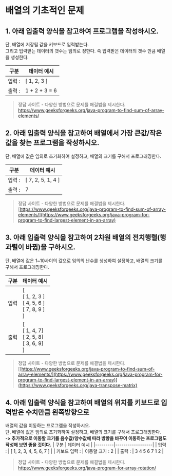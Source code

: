 # 배열의 기초적인 문제
## 1. 아래 입출력 양식을 참고하여 프로그램을 작성하시오.
  단, 배열에 저장될 값을 키보드로 입력받는다.  
그리고 입력받는 데이터의 갯수는 임의로 정한다. 즉 입력받은 데이터의 갯수 만큼 배열을 생성한다.

| 구분    | 데이터 예시      |
|---------|------------------|
| 입력 :  | [ 1, 2, 3 ] |
| 출력 :  | 1 + 2 + 3 = 6    |

> 정답 사이트 - 다양한 방법으로 문제를 해결법을 제시한다.  
> https://www.geeksforgeeks.org/java-program-to-find-sum-of-array-elements/

## 2. 아래 입출력 양식을 참고하여 배열에서 가장 큰값/작은값을 찾는 프로그램을 작성하시오.
  단, 배열에 값은 임의로 초기화하여 설정하고, 배열의 크기를 구해서 프로그래밍한다.  

| 구분    | 데이터 예시      |
|---------|------------------|
| 입력 :  | [ 7, 2, 5, 1, 4 ] |
| 출력 :  | 7    |

> 정답 사이트 - 다양한 방법으로 문제를 해결법을 제시한다.  
> [https://www.geeksforgeeks.org/java-program-to-find-sum-of-array-elements/](https://www.geeksforgeeks.org/java-program-for-program-to-find-largest-element-in-an-array)

## 3. 아래 입출력 양식을 참고하여 2차원 배열의 전치행렬(행과렬이 바뀜)을 구하시오.
  단, 배열에 값은 1~10사이의 값으로 임의의 난수를 생성하여 설정하고, 배열의 크기를 구해서 프로그래밍한다.  
<table>
  <thead>
    <tr>
      <th>구분</th>
      <th>데이터 예시</th>
    </tr>
  </thead>
  <tbody>
    <tr>
      <td>입력 </td>
      <td>[ <br>[ 1, 2, 3 ]<br> [ 4, 5, 6 ] <br>[ 7, 8, 9 ] <br>] </td>
    </tr>
    <tr>
      <td>출력</td>
      <td>[ <br>[ 1, 4, 7]<br>[ 2, 5, 8] <br>[ 3, 6, 9]<br> ]</td>
    </tr>
  </tbody>
</table>

> 정답 사이트 - 다양한 방법으로 문제를 해결법을 제시한다.  
> [[https://www.geeksforgeeks.org/java-program-to-find-sum-of-array-elements/](https://www.geeksforgeeks.org/java-program-for-program-to-find-largest-element-in-an-array)](https://www.geeksforgeeks.org/java-transpose-matrix)
## 4. 아래 입출력 양식을 참고하여 배열의 위치를 키보드로 입력받은 수치만큼 왼쪽방향으로  
   배열의 값을 이동하는 프로그램을 작성하시오.  
   단, 배열에 값은 임의로 초기화하여 설정하고, 배열의 크기를 구해서 프로그래밍한다.  
   **-> 추가적으로 이동할 크기를 음수값/양수값에 따라 방향을 바꾸어 이동하는 프로그램도 작성해 보면 좋을 것이다.**
| 구분    | 데이터 예시      |
|---------|------------------|
| 입력 :  | [ 1, 2, 3, 4, 5, 6, 7 ] |
| 키보드 입력 :  | 이동할 크기 : 2 |
| 출력 :  | 3 4 5 6 7 1 2    |

> 정답 사이트 - 다양한 방법으로 문제를 해결법을 제시한다.  
> https://www.geeksforgeeks.org/java-program-for-array-rotation/
